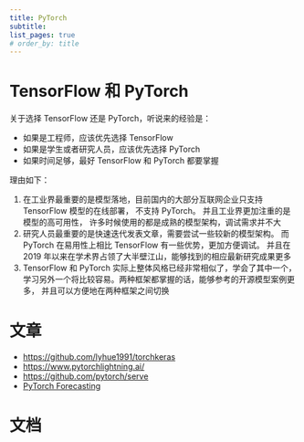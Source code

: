 ```yaml
---
title: PyTorch
subtitle: 
list_pages: true
# order_by: title
---
```


# TensorFlow 和 PyTorch

关于选择 TensorFlow 还是 PyTorch，听说来的经验是：

* 如果是工程师，应该优先选择 TensorFlow
* 如果是学生或者研究人员，应该优先选择 PyTorch
* 如果时间足够，最好 TensorFlow 和 PyTorch 都要掌握

理由如下：

1. 在工业界最重要的是模型落地，目前国内的大部分互联网企业只支持 TensorFlow 模型的在线部署，
   不支持 PyTorch。 并且工业界更加注重的是模型的高可用性，
   许多时候使用的都是成熟的模型架构，调试需求并不大
2. 研究人员最重要的是快速迭代发表文章，需要尝试一些较新的模型架构。
   而 PyTorch 在易用性上相比 TensorFlow 有一些优势，更加方便调试。
   并且在 2019 年以来在学术界占领了大半壁江山，能够找到的相应最新研究成果更多
3. TensorFlow 和 PyTorch 实际上整体风格已经非常相似了，学会了其中一个，
   学习另外一个将比较容易。两种框架都掌握的话，能够参考的开源模型案例更多，
   并且可以方便地在两种框架之间切换

# 文章

* https://github.com/lyhue1991/torchkeras
* https://www.pytorchlightning.ai/
* https://github.com/pytorch/serve
* [PyTorch Forecasting](https://pytorch-forecasting.readthedocs.io/en/stable/index.html#)

# 文档

